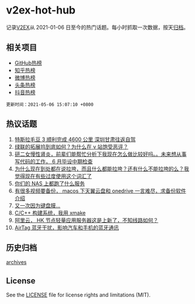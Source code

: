# v2ex-hot-hub

 记录[V2EX](https://www.v2ex.com/)从 2021-01-06 日至今的热门话题。每小时抓取一次数据，按天[归档](archives)。
 
 ## 相关项目

- [GitHub热榜](https://github.com/snaildev/github-hot-hub)
- [知乎热榜](https://github.com/snaildev/zhihu-hot-hub)
- [微博热榜](https://github.com/snaildev/weibo-hot-hub)
- [头条热榜](https://github.com/snaildev/toutiao-hot-hub)
- [抖音热榜](https://github.com/snaildev/douyin-hot-hub)


 `更新时间：2021-05-06 15:07:10 +0800`

## 热议话题

1. [特斯拉毛豆 3 顺利完成 4600 公里 深圳甘肃往返自驾](https://www.v2ex.com/t/775052)
1. [绿联的拓展坞到底如何？为什么在 v 站饱受恶评？](https://www.v2ex.com/t/774996)
1. [研二女慢性肾炎，前辈们能帮忙分析下我现在怎么做比较好吗。。未来想从事写代码的工作， 6 月毕设中期检查](https://www.v2ex.com/t/775003)
1. [为什么现在到处都在说拉垮，而且什么都能拉垮？还有什么不能拉垮的么？我觉得现在有些过度使用这个词汇了](https://www.v2ex.com/t/775084)
1. [你们的 NAS 上都跑了什么服务](https://www.v2ex.com/t/775071)
1. [有很多视频要备份， macos 下天翼云盘和 onedrive 一言难尽，求备份软件介绍](https://www.v2ex.com/t/775064)
1. [又一次因为键盘膜...](https://www.v2ex.com/t/775045)
1. [C/C++ 构建系统，我用 xmake](https://www.v2ex.com/t/775065)
1. [阿里云， HK 节点轻量应用服务器这是上新了，不知线路如何？](https://www.v2ex.com/t/775103)
1. [AirTag 蓝牙干扰，影响汽车和手机的蓝牙通讯](https://www.v2ex.com/t/775039)

## 历史归档

[archives](archives)

## License

See the [LICENSE](LICENSE) file for license rights and limitations (MIT).
